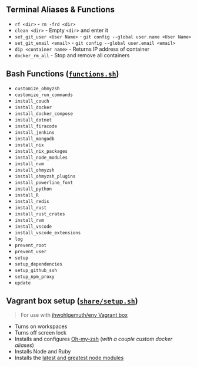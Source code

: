 **Terminal Aliases & Functions**
--------------------------------
- `rf <dir>` - `rm -frd <dir>`
- `clean <dir>` - Empty `<dir>` and enter it
- `set_git_user <User Name>` - `git config --global user.name <User Name>`
- `set_git_email <email>` - `git config --global user.email <email>`
- `dip <container name>` - Returns IP address of container
- `docker_rm_all` - Stop and remove all containers

**Bash Functions** ([`functions.sh`](functions.sh))
---------------------------------------------------
- `customize_ohmyzsh`
- `customize_run_commands`
- `install_couch`
- `install_docker`
- `install_docker_compose`
- `install_dotnet`
- `install_firacode`
- `install_jenkins`
- `install_mongodb`
- `install_nix`
- `install_nix_packages`
- `install_node_modules`
- `install_nvm`
- `install_ohmyzsh`
- `install_ohmyzsh_plugins`
- `install_powerline_font`
- `install_python`
- `install_R`
- `install_redis`
- `install_rust`
- `install_rust_crates`
- `install_rvm`
- `install_vscode`
- `install_vscode_extensions`
- `log`
- `prevent_root`
- `prevent_user`
- `setup`
- `setup_dependencies`
- `setup_github_ssh`
- `setup_npm_proxy`
- `update`

**Vagrant box setup** ([`share/setup.sh`](setup.sh))
-----------------
> For use with [jhwohlgemuth/env Vagrant box](https://app.vagrantup.com/jhwohlgemuth/boxes/env)

- Turns on workspaces
- Turns off screen lock
- Installs and configures [Oh-my-zsh](https://github.com/robbyrussell/oh-my-zsh) (*with a couple custom docker aliases*)
- Installs Node and Ruby
- Installs the [latest and greatest node modules](https://github.com/omahajs/omahajs.github.io/wiki/Notable-Node-Modules)
